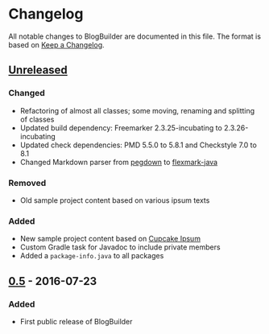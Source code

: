 # Changelog
All notable changes to BlogBuilder are documented in this file. The format is based on [Keep a Changelog](http://keepachangelog.com/).


## [Unreleased]
### Changed
- Refactoring of almost all classes; some moving, renaming and splitting of classes
- Updated build dependency: Freemarker 2.3.25-incubating to 2.3.26-incubating
- Updated check dependencies: PMD 5.5.0 to 5.8.1 and Checkstyle 7.0 to 8.1
- Changed Markdown parser from [pegdown](https://github.com/sirthias/pegdown) to [flexmark-java](https://github.com/vsch/flexmark-java)

### Removed
- Old sample project content based on various ipsum texts

### Added
- New sample project content based on [Cupcake Ipsum](http://www.cupcakeipsum.com/)
- Custom Gradle task for Javadoc to include private members
- Added a `package-info.java` to all packages


## [0.5] - 2016-07-23
### Added
- First public release of BlogBuilder


[Unreleased]: https://github.com/tortlepp/BlogBuilder
[0.5]: https://github.com/tortlepp/BlogBuilder/releases/tag/v0.5
